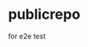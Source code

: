 # publicrepo
for e2e test

















































































































































































































































































































































































































































































































































































































































































































































































































































































































































































































































































































































































































































































































































































































































































































































































































































































































































































































































































































































































































































































































































































































































































































































































































































































































































































































































































































































































































































































































































































































































































































































































































































































































































































































































































































































































































































































































































































































































































































































































































































































































































































































































































































































































































































































































































































































